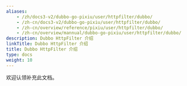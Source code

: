 ```yaml
---
aliases:
    - /zh/docs3-v2/dubbo-go-pixiu/user/httpfilter/dubbo/
    - /zh-cn/docs3-v2/dubbo-go-pixiu/user/httpfilter/dubbo/
    - /zh-cn/overview/reference/pixiu/user/httpfilter/dubbo/
    - /zh-cn/overview/mannual/dubbo-go-pixiu/user/httpfilter/dubbo/
description: Dubbo HttpFilter 介绍
linkTitle: Dubbo HttpFilter 介绍
title: Dubbo HttpFilter 介绍
type: docs
weight: 10
---
```







欢迎认领补充此文档。
